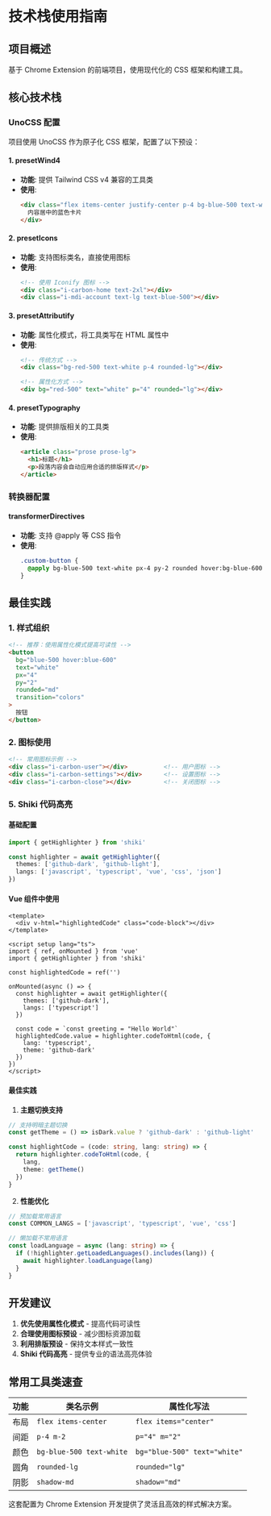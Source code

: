 # 技术栈使用指南

## 项目概述
基于 Chrome Extension 的前端项目，使用现代化的 CSS 框架和构建工具。

## 核心技术栈

### UnoCSS 配置
项目使用 UnoCSS 作为原子化 CSS 框架，配置了以下预设：

#### 1. presetWind4
- **功能**: 提供 Tailwind CSS v4 兼容的工具类
- **使用**: 
  ```html
  <div class="flex items-center justify-center p-4 bg-blue-500 text-white">
    内容居中的蓝色卡片
  </div>
  ```

#### 2. presetIcons
- **功能**: 支持图标类名，直接使用图标
- **使用**:
  ```html
  <!-- 使用 Iconify 图标 -->
  <div class="i-carbon-home text-2xl"></div>
  <div class="i-mdi-account text-lg text-blue-500"></div>
  ```

#### 3. presetAttributify
- **功能**: 属性化模式，将工具类写在 HTML 属性中
- **使用**:
  ```html
  <!-- 传统方式 -->
  <div class="bg-red-500 text-white p-4 rounded-lg"></div>
  
  <!-- 属性化方式 -->
  <div bg="red-500" text="white" p="4" rounded="lg"></div>
  ```

#### 4. presetTypography
- **功能**: 提供排版相关的工具类
- **使用**:
  ```html
  <article class="prose prose-lg">
    <h1>标题</h1>
    <p>段落内容会自动应用合适的排版样式</p>
  </article>
  ```

### 转换器配置

#### transformerDirectives
- **功能**: 支持 @apply 等 CSS 指令
- **使用**:
  ```css
  .custom-button {
    @apply bg-blue-500 text-white px-4 py-2 rounded hover:bg-blue-600;
  }
  ```

## 最佳实践

### 1. 样式组织
```html
<!-- 推荐：使用属性化模式提高可读性 -->
<button 
  bg="blue-500 hover:blue-600" 
  text="white" 
  px="4" 
  py="2" 
  rounded="md"
  transition="colors"
>
  按钮
</button>
```

### 2. 图标使用
```html
<!-- 常用图标示例 -->
<div class="i-carbon-user"></div>          <!-- 用户图标 -->
<div class="i-carbon-settings"></div>      <!-- 设置图标 -->
<div class="i-carbon-close"></div>         <!-- 关闭图标 -->
```

### 5. Shiki 代码高亮

#### 基础配置
```typescript
import { getHighlighter } from 'shiki'

const highlighter = await getHighlighter({
  themes: ['github-dark', 'github-light'],
  langs: ['javascript', 'typescript', 'vue', 'css', 'json']
})
```

#### Vue 组件中使用
```vue
<template>
  <div v-html="highlightedCode" class="code-block"></div>
</template>

<script setup lang="ts">
import { ref, onMounted } from 'vue'
import { getHighlighter } from 'shiki'

const highlightedCode = ref('')

onMounted(async () => {
  const highlighter = await getHighlighter({
    themes: ['github-dark'],
    langs: ['typescript']
  })
  
  const code = `const greeting = "Hello World"`
  highlightedCode.value = highlighter.codeToHtml(code, {
    lang: 'typescript',
    theme: 'github-dark'
  })
})
</script>
```

#### 最佳实践
1. **主题切换支持**
```typescript
// 支持明暗主题切换
const getTheme = () => isDark.value ? 'github-dark' : 'github-light'

const highlightCode = (code: string, lang: string) => {
  return highlighter.codeToHtml(code, {
    lang,
    theme: getTheme()
  })
}
```

2. **性能优化**
```typescript
// 预加载常用语言
const COMMON_LANGS = ['javascript', 'typescript', 'vue', 'css']

// 懒加载不常用语言
const loadLanguage = async (lang: string) => {
  if (!highlighter.getLoadedLanguages().includes(lang)) {
    await highlighter.loadLanguage(lang)
  }
}
```

## 开发建议

1. **优先使用属性化模式** - 提高代码可读性
2. **合理使用图标预设** - 减少图标资源加载
3. **利用排版预设** - 保持文本样式一致性
5. **Shiki 代码高亮** - 提供专业的语法高亮体验

## 常用工具类速查

| 功能 | 类名示例 | 属性化写法 |
|------|----------|------------|
| 布局 | `flex items-center` | `flex items="center"` |
| 间距 | `p-4 m-2` | `p="4" m="2"` |
| 颜色 | `bg-blue-500 text-white` | `bg="blue-500" text="white"` |
| 圆角 | `rounded-lg` | `rounded="lg"` |
| 阴影 | `shadow-md` | `shadow="md"` |

这套配置为 Chrome Extension 开发提供了灵活且高效的样式解决方案。